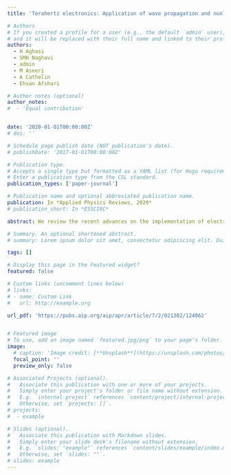 ```yaml
---
title: 'Terahertz electronics: Application of wave propagation and nonlinear processes'

# Authors
# If you created a profile for a user (e.g., the default `admin` user), write the username (folder name) here
# and it will be replaced with their full name and linked to their profile.
authors:
  - H Aghasi
  - SMH Naghavi
  - admin
  - M Aseeri
  - A Cathelin
  - Ehsan Afshari

# Author notes (optional)
author_notes:
#  - 'Equal contribution'


date: '2020-01-01T00:00:00Z'
# doi: ''

# Schedule page publish date (NOT publication's date).
# publishDate: '2017-01-01T00:00:00Z'

# Publication type.
# Accepts a single type but formatted as a YAML list (for Hugo requirements).
# Enter a publication type from the CSL standard.
publication_types: ['paper-journal']

# Publication name and optional abbreviated publication name.
publication: In *Applied Physics Reviews, 2020*
# publication_short: In *ESSCIRC*

abstract: We review the recent advances on the implementation of electronic circuits that operate in the millimeter-wave (30–300 GHz) and terahertz (300–3000 GHz) frequency ranges. The focus of this article is on nonlinear phenomena in electronics. The different implementations of nonlinear circuits for the sake of millimeter-wave and terahertz signal generation are studied in this paper. The challenges of signal generation are examined and the benefits and limitations of different schemes of signal generation are discussed. It is shown that nonlinear devices such as electronic transistors exhibit major advantages enabling realization of low-cost and portable circuits for the emerging applications in these frequency ranges. We also review linear and nonlinear design methodologies employing the properties of electromagnetic waves. The electronic systems designed based on the presented ideas are shown to push the previously unbeatable limits of operation in millimeter-wave and terahertz frequency ranges. A discussion on remaining challenges and future directions concludes the paper.

# Summary. An optional shortened abstract.
# summary: Lorem ipsum dolor sit amet, consectetur adipiscing elit. Duis posuere tellus ac convallis placerat. Proin tincidunt magna sed ex sollicitudin condimentum.

tags: []

# Display this page in the Featured widget?
featured: false

# Custom links (uncomment lines below)
# links:
# - name: Custom Link
#   url: http://example.org

url_pdf: 'https://pubs.aip.org/aip/apr/article/7/2/021302/124062'


# Featured image
# To use, add an image named `featured.jpg/png` to your page's folder.
image:
  # caption: 'Image credit: [**Unsplash**](https://unsplash.com/photos/pLCdAaMFLTE)'
  focal_point: ''
  preview_only: false

# Associated Projects (optional).
#   Associate this publication with one or more of your projects.
#   Simply enter your project's folder or file name without extension.
#   E.g. `internal-project` references `content/project/internal-project/index.md`.
#   Otherwise, set `projects: []`.
# projects:
#  - example

# Slides (optional).
#   Associate this publication with Markdown slides.
#   Simply enter your slide deck's filename without extension.
#   E.g. `slides: "example"` references `content/slides/example/index.md`.
#   Otherwise, set `slides: ""`.
# slides: example
---
```

